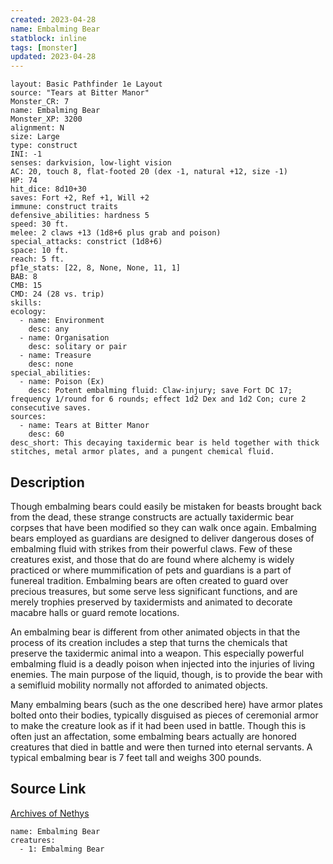 ```yaml
---
created: 2023-04-28
name: Embalming Bear
statblock: inline
tags: [monster]
updated: 2023-04-28
---
```

```statblock
layout: Basic Pathfinder 1e Layout
source: "Tears at Bitter Manor"
Monster_CR: 7
name: Embalming Bear
Monster_XP: 3200
alignment: N
size: Large
type: construct
INI: -1
senses: darkvision, low-light vision
AC: 20, touch 8, flat-footed 20 (dex -1, natural +12, size -1)
HP: 74
hit_dice: 8d10+30
saves: Fort +2, Ref +1, Will +2
immune: construct traits
defensive_abilities: hardness 5
speed: 30 ft.
melee: 2 claws +13 (1d8+6 plus grab and poison)
special_attacks: constrict (1d8+6)
space: 10 ft.
reach: 5 ft.
pf1e_stats: [22, 8, None, None, 11, 1]
BAB: 8
CMB: 15
CMD: 24 (28 vs. trip)
skills: 
ecology:
  - name: Environment
    desc: any
  - name: Organisation
    desc: solitary or pair
  - name: Treasure
    desc: none
special_abilities:
  - name: Poison (Ex)
    desc: Potent embalming fluid: Claw-injury; save Fort DC 17; frequency 1/round for 6 rounds; effect 1d2 Dex and 1d2 Con; cure 2 consecutive saves.
sources:
  - name: Tears at Bitter Manor
    desc: 60
desc_short: This decaying taxidermic bear is held together with thick stitches, metal armor plates, and a pungent chemical fluid.
```
## Description
Though embalming bears could easily be mistaken for beasts brought back from the dead, these strange constructs are actually taxidermic bear corpses that have been modified so they can walk once again. Embalming bears employed as guardians are designed to deliver dangerous doses of embalming fluid with strikes from their powerful claws. Few of these creatures exist, and those that do are found where alchemy is widely practiced or where mummification of pets and guardians is a part of funereal tradition. Embalming bears are often created to guard over precious treasures, but some serve less significant functions, and are merely trophies preserved by taxidermists and animated to decorate macabre halls or guard remote locations.

An embalming bear is different from other animated objects in that the process of its creation includes a step that turns the chemicals that preserve the taxidermic animal into a weapon. This especially powerful embalming fluid is a deadly poison when injected into the injuries of living enemies. The main purpose of the liquid, though, is to provide the bear with a semifluid mobility normally not afforded to animated objects.

Many embalming bears (such as the one described here) have armor plates bolted onto their bodies, typically disguised as pieces of ceremonial armor to make the creature look as if it had been used in battle. Though this is often just an affectation, some embalming bears actually are honored creatures that died in battle and were then turned into eternal servants. A typical embalming bear is 7 feet tall and weighs 300 pounds.
## Source Link
[Archives of Nethys](https://aonprd.com/MonsterDisplay.aspx?ItemName=Embalming%20Bear)
```encounter-table
name: Embalming Bear
creatures:
  - 1: Embalming Bear
```
